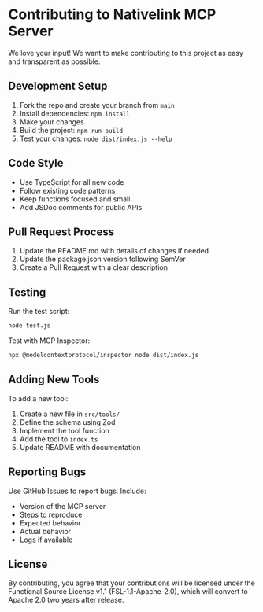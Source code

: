 # Contributing to Nativelink MCP Server

We love your input! We want to make contributing to this project as easy and transparent as possible.

## Development Setup

1. Fork the repo and create your branch from `main`
2. Install dependencies: `npm install`
3. Make your changes
4. Build the project: `npm run build`
5. Test your changes: `node dist/index.js --help`

## Code Style

- Use TypeScript for all new code
- Follow existing code patterns
- Keep functions focused and small
- Add JSDoc comments for public APIs

## Pull Request Process

1. Update the README.md with details of changes if needed
2. Update the package.json version following SemVer
3. Create a Pull Request with a clear description

## Testing

Run the test script:
```bash
node test.js
```

Test with MCP Inspector:
```bash
npx @modelcontextprotocol/inspector node dist/index.js
```

## Adding New Tools

To add a new tool:

1. Create a new file in `src/tools/`
2. Define the schema using Zod
3. Implement the tool function
4. Add the tool to `index.ts`
5. Update README with documentation

## Reporting Bugs

Use GitHub Issues to report bugs. Include:
- Version of the MCP server
- Steps to reproduce
- Expected behavior
- Actual behavior
- Logs if available

## License

By contributing, you agree that your contributions will be licensed under the Functional Source License v1.1 (FSL-1.1-Apache-2.0), which will convert to Apache 2.0 two years after release.